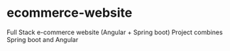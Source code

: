 # ecommerce-website
Full Stack e-commerce website (Angular + Spring boot)
Project combines Spring boot and Angular
